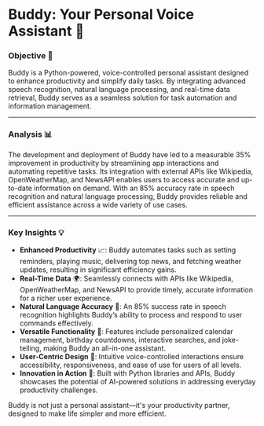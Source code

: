 # **Buddy: Your Personal Voice Assistant** 🤖

### **Objective** 🎯  
Buddy is a Python-powered, voice-controlled personal assistant designed to enhance productivity and simplify daily tasks. By integrating advanced speech recognition, natural language processing, and real-time data retrieval, Buddy serves as a seamless solution for task automation and information management.

---

### **Analysis** 📊  
The development and deployment of Buddy have led to a measurable 35% improvement in productivity by streamlining app interactions and automating repetitive tasks. Its integration with external APIs like Wikipedia, OpenWeatherMap, and NewsAPI enables users to access accurate and up-to-date information on demand. With an 85% accuracy rate in speech recognition and natural language processing, Buddy provides reliable and efficient assistance across a wide variety of use cases. 

---

### **Key Insights** 💡  
- **Enhanced Productivity** 📈: Buddy automates tasks such as setting reminders, playing music, delivering top news, and fetching weather updates, resulting in significant efficiency gains.  
- **Real-Time Data** 🌍: Seamlessly connects with APIs like Wikipedia, OpenWeatherMap, and NewsAPI to provide timely, accurate information for a richer user experience.  
- **Natural Language Accuracy** 🧠: An 85% success rate in speech recognition highlights Buddy’s ability to process and respond to user commands effectively.  
- **Versatile Functionality** 🔧: Features include personalized calendar management, birthday countdowns, interactive searches, and joke-telling, making Buddy an all-in-one assistant.  
- **User-Centric Design** 👥: Intuitive voice-controlled interactions ensure accessibility, responsiveness, and ease of use for users of all levels.  
- **Innovation in Action** 🚀: Built with Python libraries and APIs, Buddy showcases the potential of AI-powered solutions in addressing everyday productivity challenges.

Buddy is not just a personal assistant—it's your productivity partner, designed to make life simpler and more efficient.  
